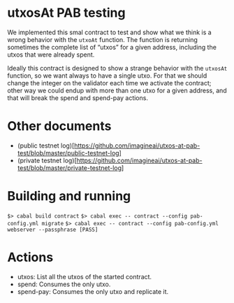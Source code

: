 # utxosAt PAB testing

We implemented this smal contract to test and show what we think is a wrong
behavior with the `utxoAt` function. The function is returning sometimes the
complete list of “utxos” for a given address, including the utxos that were
already spent.

Ideally this contract is designed to show a strange behavior with the `utxosAt`
function, so we want always to have a single utxo. For that we should change the
integer on the validator each time we activate the contract; other way we could
endup with more than one utxo for a given address, and that will break the spend
and spend-pay actions.

# Other documents

- (public testnet log)[https://github.com/imagineai/utxos-at-pab-test/blob/master/public-testnet-log]
- (private testnet log)[https://github.com/imagineai/utxos-at-pab-test/blob/master/private-testnet-log]

# Building and running

`$> cabal build contract`
`$> cabal exec -- contract --config pab-config.yml migrate`
`$> cabal exec -- contract --config pab-config.yml webserver --passphrase [PASS]`

# Actions

- utxos: List all the utxos of the started contract.
- spend: Consumes the only utxo.
- spend-pay: Consumes the only utxo and replicate it.
